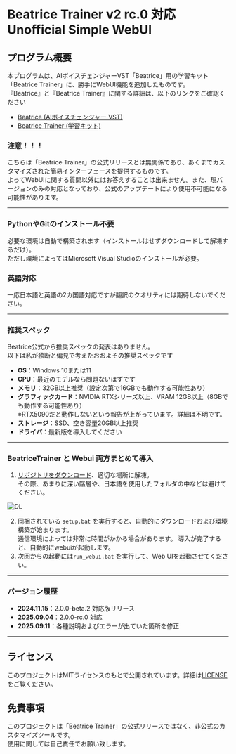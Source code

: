 # Beatrice Trainer v2 rc.0 対応　Unofficial Simple WebUI

## プログラム概要

本プログラムは、AIボイスチェンジャーVST「Beatrice」用の学習キット「Beatrice Trainer」に、勝手にWebUI機能を追加したものです。  
『Beatrice』と『Beatrice Trainer』に関する詳細は、以下のリンクをご確認ください

- [Beatrice (AIボイスチェンジャー VST)](https://prj-beatrice.com/)
- [Beatrice Trainer (学習キット)](https://huggingface.co/fierce-cats/beatrice-trainer) 


### 注意！！！
こちらは「Beatrice Trainer」の公式リリースとは無関係であり、あくまでカスタマイズされた簡易インターフェースを提供するものです。  
よってWebUIに関する質問以外にはお答えすることは出来ません。また、現バージョンのみの対応となっており、公式のアップデートにより使用不可能になる可能性があります。

---
### PythonやGitのインストール不要
必要な環境は自動で構築されます（インストールはせずダウンロードして解凍するだけ）。  
ただし環境によってはMicrosoft Visual Studioのインストールが必要。  

### 英語対応
一応日本語と英語の2カ国語対応ですが翻訳のクオリティには期待しないでください。


---

### 推奨スペック

Beatrice公式から推奨スペックの発表はありません。  
以下は私が独断と偏見で考えたおおよその推奨スペックです

- **OS**：Windows 10または11  
- **CPU**：最近のモデルなら問題ないはずです
- **メモリ**：32GB以上推奨（設定次第で16GBでも動作する可能性あり）
- **グラフィックカード**：NVIDIA RTXシリーズ以上、VRAM 12GB以上（8GBでも動作する可能性あり）  
※RTX5090だと動作しないという報告が上がっています。詳細は不明です。
- **ストレージ**：SSD、空き容量20GB以上推奨
- **ドライバ**：最新版を導入してください

---


### BeatriceTrainer と Webui 両方まとめて導入

1. [リポジトリをダウンロード](https://github.com/niel-blue/beatrice-trainer-webui/archive/refs/heads/main.zip)、適切な場所に解凍。  
その際、あまりに深い階層や、日本語を使用したフォルダの中などは避けてください。


![DL](https://github.com/user-attachments/assets/86e9a444-8c46-4106-9de0-4d5abb1c348b)



2. 同梱されている `setup.bat` を実行すると、自動的にダウンロードおよび環境構築が始まります。  
通信環境によっては非常に時間がかかる場合があります。  導入が完了すると、自動的にwebuiが起動します。
3. 次回からの起動には`run_webui.bat` を実行して、Web UIを起動させてください。

---
### バージョン履歴

- **2024.11.15**：2.0.0-beta.2 対応版リリース
- **2025.09.04**：2.0.0-rc.0 対応
- **2025.09.11**：各種説明およびエラーが出ていた箇所を修正

---

## ライセンス
このプロジェクトはMITライセンスのもとで公開されています。詳細は[LICENSE](LICENSE)をご覧ください。

## 免責事項
このプロジェクトは「Beatrice Trainer」の公式リリースではなく、非公式のカスタマイズツールです。  
使用に関しては自己責任でお願い致します。

